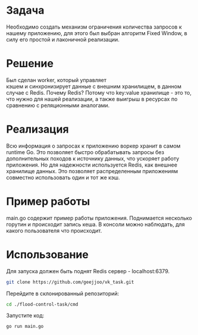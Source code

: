 # Задача
Необходимо создать механизм ограничения количества запросов к нашему приложению, для этого был выбран
алгоритм Fixed Window, в силу его простой и лаконичной реализации.

# Решение
Был сделан worker, который управляет  
кэшем и синхронизирует данные с внешним хранилищем, в данном случае с Redis.
Почему Redis? Потому что key:value хранилище - это то, что нужно для нашей реализации,
а также выигрыш в ресурсах по сравнению с реляционными аналогами. 

# Реализация
Всю информация о запросах к приложению воркер хранит в самом runtime Go. Это позволяет быстро обрабатывать 
запросы без дополнительных походов к источнику данных, что ускоряет работу приложения. Но для надежности
используется Redis, как внешнее хранилище данных. Это позволяет распределенным приложениям совместно
использовать один и тот же кэш.

# Пример работы
main.go содержит пример работы приложения. Поднимается несколько горутин и происходит запись 
кеша. В консоли можно наблюдать, для какого пользователя что происходит.

# Использование
Для запуска должен быть поднят Redis сервер - localhost:6379. 

```bash
git clone https://github.com/geejjoo/vk_task.git
```

Перейдите в склонированный репозиторий:
```bash
cd ./flood-control-task/cmd
```

Запустите код:
```bash
go run main.go
```

